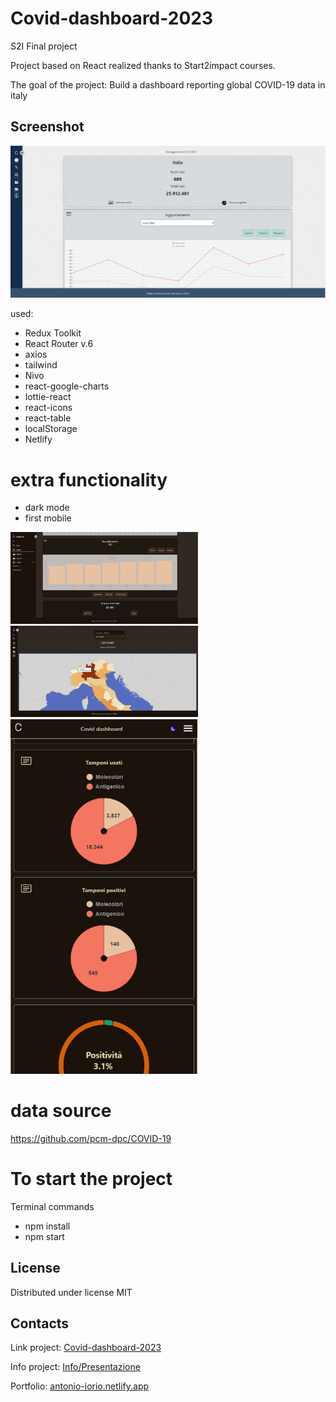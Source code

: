 # Covid-dashboard-2023
S2I Final project

Project based on React realized thanks to Start2impact courses.

The goal of the project:
Build a dashboard reporting global COVID-19 data in italy

## Screenshot

![Screenshot](https://github.com/kalaioryo/start2impact_final-project/blob/master/src/assets/img/screenshoot.png)

used:

- Redux Toolkit
- React Router v.6
- axios
- tailwind
- Nivo
- react-google-charts
- lottie-react
- react-icons
- react-table
- localStorage
- Netlify
# extra functionality

- dark mode
- first mobile

<img src="https://github.com/kalaioryo/start2impact_final-project/blob/master/src/assets/img/screenshoot2.png" width="300" />
<img src="https://github.com/kalaioryo/start2impact_final-project/blob/master/src/assets/img/screenshoot3.png" width="300" />
<img src="https://github.com/kalaioryo/start2impact_final-project/blob/master/src/assets/img/screenshoot4.png" width="300" />

# data source

https://github.com/pcm-dpc/COVID-19

# To start the project

Terminal commands

- npm install
- npm start

## License

Distributed under license MIT

## Contacts

Link project: [Covid-dashboard-2023](https://dashboard-covid-2023.netlify.app/)

Info project: [Info/Presentazione](https://www.canva.com/design/DAFqOhss2NI/eoi659hblCiQS0F6kKhnPQ/view?utm_content=DAFqOhss2NI&utm_campaign=designshare&utm_medium=link&utm_source=publishsharelink) 

Portfolio: [antonio-iorio.netlify.app](https://antonio-iorio.netlify.app/)